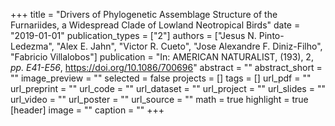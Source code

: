 +++
title = "Drivers of Phylogenetic Assemblage Structure of the Furnariides, a Widespread Clade of Lowland Neotropical Birds"
date = "2019-01-01"
publication_types = ["2"]
authors = ["Jesus N. Pinto-Ledezma", "Alex E. Jahn", "Victor R. Cueto", "Jose Alexandre F. Diniz-Filho", "Fabricio Villalobos"]
publication = "In: AMERICAN NATURALIST, (193), 2, _pp. E41-E56_, https://doi.org/10.1086/700696"
abstract = ""
abstract_short = ""
image_preview = ""
selected = false
projects = []
tags = []
url_pdf = ""
url_preprint = ""
url_code = ""
url_dataset = ""
url_project = ""
url_slides = ""
url_video = ""
url_poster = ""
url_source = ""
math = true
highlight = true
[header]
image = ""
caption = ""
+++
